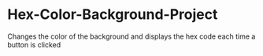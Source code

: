 # Hex-Color-Background-Project
Changes the color of the background and displays the hex code each time a button is clicked
